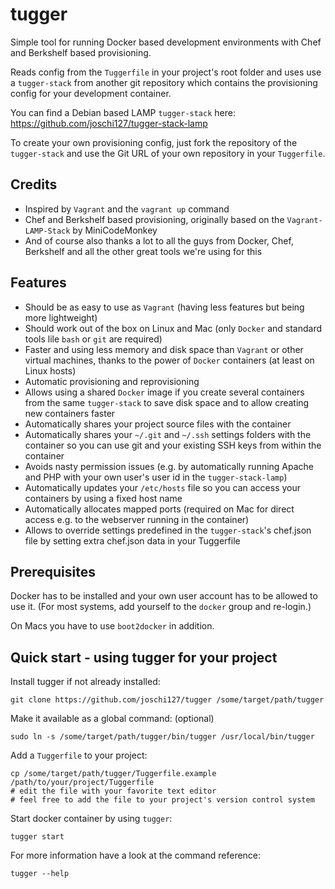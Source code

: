 tugger
======

Simple tool for running Docker based development environments with Chef and Berkshelf based provisioning.

Reads config from the `Tuggerfile` in your project's root folder and uses use a `tugger-stack` from another git
repository which contains the provisioning config for your development container.

You can find a Debian based LAMP `tugger-stack` here: https://github.com/joschi127/tugger-stack-lamp

To create your own provisioning config, just fork the repository of the `tugger-stack` and use the Git URL of your
own repository in your `Tuggerfile`.

Credits
-------

* Inspired by `Vagrant` and the `vagrant up` command
* Chef and Berkshelf based provisioning, originally based on the `Vagrant-LAMP-Stack` by MiniCodeMonkey
* And of course also thanks a lot to all the guys from Docker, Chef, Berkshelf and all the other great tools we're
using for this

Features
--------

* Should be as easy to use as `Vagrant` (having less features but being more lightweight)
* Should work out of the box on Linux and Mac (only `Docker` and standard tools lile `bash` or `git` are required)
* Faster and using less memory and disk space than `Vagrant` or other virtual machines, thanks to the power of
`Docker` containers (at least on Linux hosts)
* Automatic provisioning and reprovisioning
* Allows using a shared `Docker` image if you create several containers from the same `tugger-stack` to save disk
space and to allow creating new containers faster
* Automatically shares your project source files with the container
* Automatically shares your `~/.git` and `~/.ssh` settings folders with the container so you can use git and your
existing SSH keys from within the container
* Avoids nasty permission issues (e.g. by automatically running Apache and PHP with your own user's user id in
the `tugger-stack-lamp`)
* Automatically updates your `/etc/hosts` file so you can access your containers by using a fixed host name
* Automatically allocates mapped ports (required on Mac for direct access e.g. to the webserver running in the
container)
* Allows to override settings predefined in the `tugger-stack`'s chef.json file by setting extra chef.json data
in your Tuggerfile

Prerequisites
-------------

Docker has to be installed and your own user account has to be allowed to use it. (For most systems, add yourself to
the `docker` group and re-login.)

On Macs you have to use `boot2docker` in addition.

Quick start - using tugger for your project
-------------------------------------------

Install tugger if not already installed:

    git clone https://github.com/joschi127/tugger /some/target/path/tugger

Make it available as a global command: (optional)

    sudo ln -s /some/target/path/tugger/bin/tugger /usr/local/bin/tugger

Add a `Tuggerfile` to your project:

    cp /some/target/path/tugger/Tuggerfile.example /path/to/your/project/Tuggerfile
    # edit the file with your favorite text editor
    # feel free to add the file to your project's version control system

Start docker container by using `tugger`:

    tugger start

For more information have a look at the command reference:

    tugger --help
